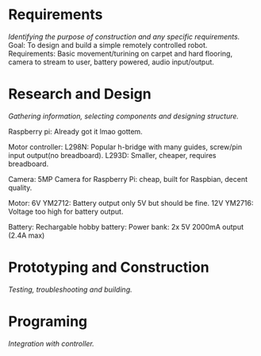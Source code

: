 # Requirements
*Identifying the purpose of construction and any specific requirements.*  
Goal: To design and build a simple remotely controlled robot.  
Requirements: Basic movement/turining on carpet and hard flooring, camera to stream to user, battery powered, audio input/output.

# Research and Design
*Gathering information, selecting components and designing structure.*

Raspberry pi:
Already got it lmao gottem.

Motor controller: 
L298N: Popular h-bridge with many guides, screw/pin input output(no breadboard).
L293D: Smaller, cheaper, requires breadboard.

Camera:
5MP Camera for Raspberry Pi: cheap, built for Raspbian, decent quality.

Motor:
6V YM2712: Battery output only 5V but should be fine.
12V YM2716: Voltage too high for battery output.

Battery:
Rechargable hobby battery: 
Power bank: 2x 5V 2000mA output (2.4A max)

# Prototyping and Construction
*Testing, troubleshooting and building.* 

# Programing
*Integration with controller.*

